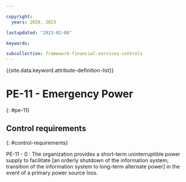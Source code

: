 ```yaml
---

copyright:
  years: 2020, 2023

lastupdated: "2023-02-08"

keywords:

subcollection: framework-financial-services-controls
---
```


{{site.data.keyword.attribute-definition-list}}

               
# PE-11 - Emergency Power
{: #pe-11}

## Control requirements
{: #control-requirements}

PE-11 - 0
    : The organization provides a short-term uninterruptible power supply to facilitate [an orderly shutdown of the information system; transition of the information system to long-term alternate power] in the event of a primary power source loss.






